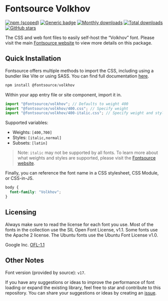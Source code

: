 # Fontsource Volkhov

[![npm (scoped)](https://img.shields.io/npm/v/@fontsource/volkhov?color=brightgreen)](https://www.npmjs.com/package/@fontsource/volkhov) [![Generic badge](https://img.shields.io/badge/fontsource-passing-brightgreen)](https://github.com/fontsource/fontsource) [![Monthly downloads](https://badgen.net/npm/dm/@fontsource/volkhov)](https://github.com/fontsource/fontsource) [![Total downloads](https://badgen.net/npm/dt/@fontsource/volkhov)](https://github.com/fontsource/fontsource) [![GitHub stars](https://img.shields.io/github/stars/fontsource/fontsource.svg?style=social&label=Star)](https://github.com/fontsource/fontsource/stargazers)

The CSS and web font files to easily self-host the “Volkhov” font. Please visit the main [Fontsource website](https://fontsource.org/fonts/volkhov) to view more details on this package.

## Quick Installation

Fontsource offers multiple methods to import the CSS, including using a bundler like Vite or using SASS. You can find full documentation [here](https://fontsource.org/docs/getting-started/introduction).

```javascript
npm install @fontsource/volkhov
```

Within your app entry file or site component, import it in.

```javascript
import "@fontsource/volkhov"; // Defaults to weight 400
import "@fontsource/volkhov/400.css"; // Specify weight
import "@fontsource/volkhov/400-italic.css"; // Specify weight and style
```

Supported variables:
- Weights: `[400,700]`
- Styles: `[italic,normal]`
- Subsets: `[latin]`

> Note: `italic` may not be supported by all fonts. To learn more about what weights and styles are supported, please visit the [Fontsource website](https://fontsource.org/fonts/volkhov).

Finally, you can reference the font name in a CSS stylesheet, CSS Module, or CSS-in-JS.

```css
body {
  font-family: "Volkhov";
}
```

## Licensing
Always make sure to read the license for each font you use. Most of the fonts in the collection use the SIL Open Font License, v1.1. Some fonts use the Apache 2 license. The Ubuntu fonts use the Ubuntu Font License v1.0.

Google Inc.
[OFL-1.1](http://scripts.sil.org/OFL)

## Other Notes
Font version (provided by source): `v17`.

If you have any suggestions or ideas to improve the performance of font loading or expand the existing library, feel free to star and contribute to this repository. You can share your suggestions or ideas by creating an [issue](https://github.com/fontsource/fontsource/issues).